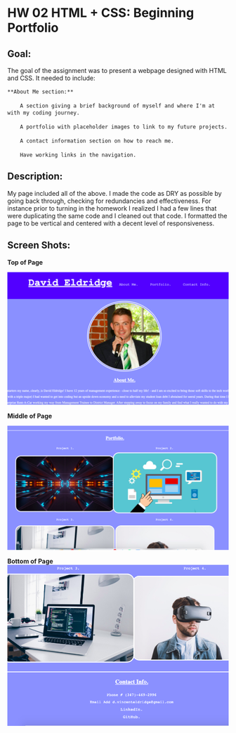 # HW 02 HTML + CSS: Beginning Portfolio

## Goal:

The goal of the assignment was to present a webpage designed with HTML and CSS. It
needed to include:


    **About Me section:**

        A section giving a brief background of myself and where I'm at with my coding journey.

        A portfolio with placeholder images to link to my future projects.

        A contact information section on how to reach me.

        Have working links in the navigation.

## Description:

My page included all of the above. I made the code as DRY as possible by going back through, checking for redundancies and effectiveness. For instance prior to turning in the homework I realized I had a few lines that were duplicating the same code and I cleaned out that code. I formatted the page to be vertical and centered with a decent level of responsiveness.

## Screen Shots:

**Top of Page**

![Top of Page](assets/img/top_of_page.png)

**Middle of Page**

![Middle of Page](assets/img/middle_of_page.png)

**Bottom of Page**
![Bottom of Page](assets/img/bottom_of_page.png)
